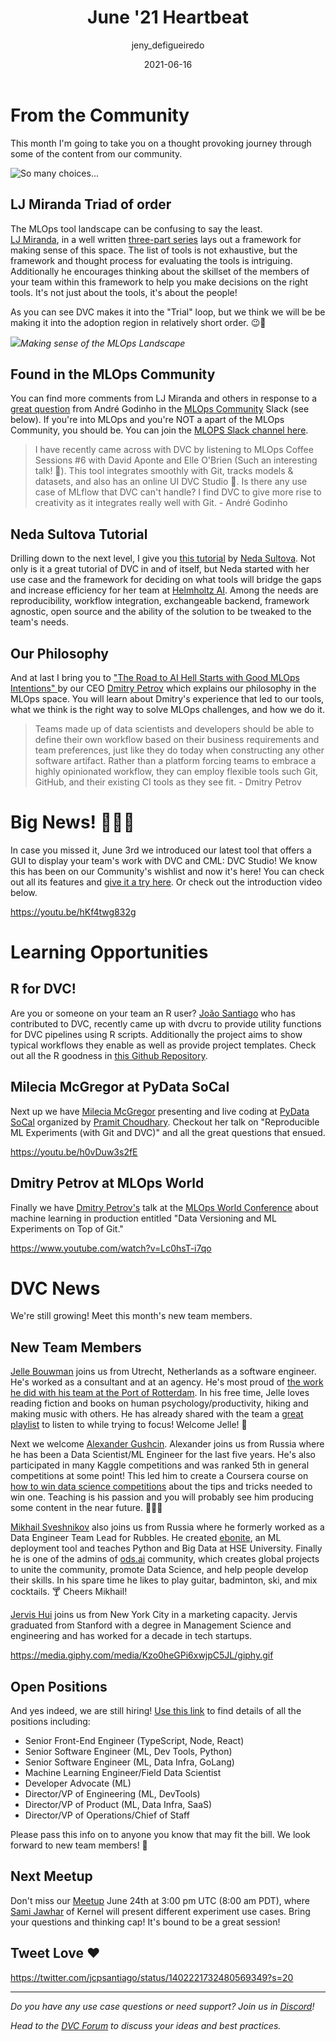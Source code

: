 ﻿---
title: June '21 Heartbeat
date: 2021-06-16
description: |
  Monthly updates are here! Making sense of the MLOps Landscape, MLOps 
  Community love, our MLOps philosophy, DVC Studio, R for DVC, new learning
  opportunities, team members and more!
descriptionLong: |
  This month you will find:
  🗺 Navigating the MLOps Landscape,
  🧐 Our MLOps philosophy
  📖 MLOps learning opportunities,
  💻 R with DVC, 
  🎥 conference videos from our team members,
  🚀 info on our growing team, and more!
picture: 2021-06-16/june21cover.png
author: jeny_defigueiredo
commentsUrl: https://discuss.dvc.org/t/june-21-heartbeat/793?
tags:
  - Heartbeat
  - DVC
  - CML
  - MLOps Community
  - R
  - PyData SoCal
---

# From the Community

This month I'm going to take you on a thought provoking journey through some of
the content from our community.

![So many choices...](https://media.giphy.com/media/Uni2jYCihB3fG/giphy.gif)

## LJ Miranda Triad of order

The MLOps tool landscape can be confusing to say the least.  
[LJ Miranda](https://twitter.com/ljvmiranda921), in a well written
[three-part series](https://ljvmiranda921.github.io/notebook/2021/05/10/navigating-the-mlops-landscape/)
lays out a framework for making sense of this space. The list of tools is not
exhaustive, but the framework and thought process for evaluating the tools is
intriguing. Additionally he encourages thinking about the skillset of the
members of your team within this framework to help you make decisions on the
right tools. It's not just about the tools, it's about the people!

As you can see DVC makes it into the "Trial" loop, but we think we will be be
making it into the adoption region in relatively short order. 😉🚀

![](/uploads/images/2021-06-16/LJMiranda.png)_Making sense of the MLOps
Landscape_

## Found in the MLOps Community

You can find more comments from LJ Miranda and others in response to a
[great question](https://mlops-community.slack.com/?redir=%2Farchives%2FC015J2Y9RLM%2Fp1622714574054300)
from André Godinho in the [MLOps Community](https://mlops.community/) Slack (see
below). If you're into MLOps and you're NOT a apart of the MLOps Community, you
should be. You can join the
[MLOPS Slack channel here](https://www.notion.so/iterative/June-Heartbeat-5c0515af1539444cb612b1acd44c37ca#75acbfba729e42c5b3f0dbad1ae25dc2).

> I have recently came across with DVC by listening to MLOps Coffee Sessions #6
> with David Aponte and Elle O'Brien (Such an interesting talk! 💯). This tool
> integrates smoothly with Git, tracks models & datasets, and also has an online
> UI DVC Studio 🚀. Is there any use case of MLflow that DVC can't handle? I
> find DVC to give more rise to creativity as it integrates really well with
> Git. - André Godinho

## Neda Sultova Tutorial

Drilling down to the next level, I give you
[this tutorial](https://medium.com/geekculture/exploring-dvc-for-machine-learning-pipelines-in-research-part-1-3ebc2ca35a18)
by [Neda Sultova](https://www.linkedin.com/in/neda-sultova-597a811a8/). Not only
is it a great tutorial of DVC in and of itself, but Neda started with her use
case and the framework for deciding on what tools will bridge the gaps and
increase efficiency for her team at [Helmholtz AI](https://www.helmholtz.ai/).
Among the needs are reproducibility, workflow integration, exchangeable backend,
framework agnostic, open source and the ability of the solution to be tweaked to
the team's needs.

<external-link
href="https://medium.com/geekculture/exploring-dvc-for-machine-learning-pipelines-in-research-part-1-3ebc2ca35a18"
title="Exploring DVC for Machine Learning Pipelines in Research (Part 1)"
description="The first of a multi-part series on the search and decision making process for MLOps tools at Helmholtz AI."
link="https://medium.com"
image="/uploads/images/2021-06-15/neda-sultova.png"/>

## Our Philosophy

And at last I bring you to
["The Road to AI Hell Starts with Good MLOps Intentions" ](https://thenewstack.io/the-road-to-ai-hell-starts-with-good-mlops-intentions/)
by our CEO [Dmitry Petrov](https://twitter.com/FullStackML) which explains our
philosophy in the MLOps space. You will learn about Dmitry's experience that led
to our tools, what we think is the right way to solve MLOps challenges, and how
we do it.

> Teams made up of data scientists and developers should be able to define their
> own workflow based on their business requirements and team preferences, just
> like they do today when constructing any other software artifact. Rather than
> a platform forcing teams to embrace a highly opinionated workflow, they can
> employ flexible tools such Git, GitHub, and their existing CI tools as they
> see fit. - Dmitry Petrov

<external-link
href="https://thenewstack.io/the-road-to-ai-hell-starts-with-good-mlops-intentions/"
title="The Road to AI Hell Starts with Good MLOps Intentions"
description="Dmitry Petrov explains the journey and philosophy at the heart of Iterative.ai's MLOps tools."
link="https://thenewstack.io"
image="/uploads/images/2021-06-15/ai-hell.png"/>

# Big News! 🚀🚀🚀

In case you missed it, June 3rd we introduced our latest tool that offers a GUI
to display your team's work with DVC and CML: DVC Studio! We know this has been
on our Community's wishlist and now it's here! You can check out all its
features and [give it a try here](https://studio.iterative.ai/). Or check out
the introduction video below.

https://youtu.be/hKf4twg832g

# Learning Opportunities

## R for DVC!

Are you or someone on your team an R user?
[João Santiago](https://twitter.com/jcpsantiago) who has contributed to DVC,
recently came up with dvcru to provide utility functions for DVC pipelines using
R scripts. Additionally the project aims to show typical workflows they enable
as well as provide project templates. Check out all the R goodness in
[this Github Repository](https://github.com/jcpsantiago/dvcru).

<external-link
href="https://github.com/jcpsantiago/dvcru"
title="dvcru"
description="João Santiago's repository for dvcru, providing utility functions for DVC Pipelines using R scripts."
link="https://github.com"
image="/uploads/images/2021-06-15/r.png"/>

## Milecia McGregor at PyData SoCal

Next up we have [Milecia McGregor](https://twitter.com/FlippedCoding) presenting
and live coding at [PyData SoCal](https://www.meetup.com/PyData-SoCal/)
organized by [Pramit Choudhary](https://twitter.com/MaverickPramit). Checkout
her talk on "Reproducible ML Experiments (with Git and DVC)" and all the great
questions that ensued.

https://youtu.be/h0vDuw3s2fE

## Dmitry Petrov at MLOps World

Finally we have [Dmitry Petrov's](https://twitter.com/FullStackML) talk at the
[MLOps World Conference](https://mlopsworld.com/) about machine learning in
production entitled "Data Versioning and ML Experiments on Top of Git."

https://www.youtube.com/watch?v=Lc0hsT-i7qo

# DVC News

We're still growing! Meet this month's new team members.

## New Team Members

[Jelle Bouwman](https://www.linkedin.com/in/jelle-bouwman/) joins us from
Utrecht, Netherlands as a software engineer. He's worked as a consultant and at
an agency. He's most proud of
[the work he did with his team at the Port of Rotterdam](https://rotterdam.navigate-connections.com/voyages).
In his free time, Jelle loves reading fiction and books on human
psychology/productivity, hiking and making music with others. He has already
shared with the team a
[great playlist](https://open.spotify.com/album/1LqgEMQNmL2yvjsGpihGee?si=7tCaG8-QQ92xvrlVvaUR7A)
to listen to while trying to focus! Welcome Jelle! 🎼

Next we welcome [Alexander Gushcin](https://www.linkedin.com/in/1aguschin/).
Alexander joins us from Russia where he has been a Data Scientist/ML Engineer
for the last five years. He's also participated in many Kaggle competitions and
was ranked 5th in general competitions at some point! This led him to create a
Coursera course on
[how to win data science competitions](https://www.coursera.org/learn/competitive-data-science)
about the tips and tricks needed to win one. Teaching is his passion and you
will probably see him producing some content in the near future. 🧑🏽‍💻

[Mikhail Sveshnikov](https://www.linkedin.com/in/mike0sv/) also joins us from
Russia where he formerly worked as a Data Engineer Team Lead for Rubbles. He
created [ebonite](https://github.com/zyfra/ebonite), an ML deployment tool and
teaches Python and Big Data at HSE University. Finally he is one of the admins
of [ods.ai](https://ods.ai/) community, which creates global projects to unite
the community, promote Data Science, and help people develop their skills. In
his spare time he likes to play guitar, badminton, ski, and mix cocktails. 🍸
Cheers Mikhail!

[Jervis Hui](https://www.linkedin.com/in/jervishui/) joins us from New York City
in a marketing capacity. Jervis graduated from Stanford with a degree in
Management Science and engineering and has worked for a decade in tech startups.

https://media.giphy.com/media/Kzo0heGPi6xwjpC5JL/giphy.gif

## Open Positions

And yes indeed, we are still hiring!
[Use this link](https://www.notion.so/iterative/iterative-ai-is-hiring-852cb978129645e1906e2c9a878a4d22)
to find details of all the positions including:

- Senior Front-End Engineer (TypeScript, Node, React)
- Senior Software Engineer (ML, Dev Tools, Python)
- Senior Software Engineer (ML, Data Infra, GoLang)
- Machine Learning Engineer/Field Data Scientist
- Developer Advocate (ML)
- Director/VP of Engineering (ML, DevTools)
- Director/VP of Product (ML, Data Infra, SaaS)
- Director/VP of Operations/Chief of Staff

Please pass this info on to anyone you know that may fit the bill. We look
forward to new team members! 🎉

## Next Meetup

Don't miss our [Meetup](https://www.meetup.com/DVC-Community-Virtual-Meetups/)
June 24th at 3:00 pm UTC (8:00 am PDT), where
[Sami Jawhar](https://www.linkedin.com/in/sami-jawhar-a58b9849/) of Kernel will
present different experiment use cases. Bring your questions and thinking cap!
It's bound to be a great session!

<external-link
href="https://www.meetup.com/DVC-Community-Virtual-Meetups/events/278729121/"
title="dvcru"
description="June DVC Office Hours with Sami Jawhar of Kernel presenting experiment use cases."
link="https://meetup.com"
image="/uploads/images/2021-06-15/meetup.png"/>

## Tweet Love ❤️

https://twitter.com/jcpsantiago/status/1402221732480569349?s=20

---

_Do you have any use case questions or need support? Join us in
[Discord](https://discord.com/invite/dvwXA2N)!_

_Head to the [DVC Forum](https://discuss.dvc.org/) to discuss your ideas and
best practices._
